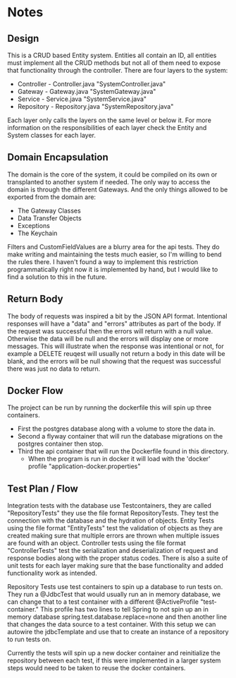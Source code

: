 # Notes

## Design
This is a CRUD based Entity system. Entities all contain an ID, all entities must implement all the CRUD methods but not all of them need to expose that functionality through the controller. There are four layers to the system:
- Controller - <Entity>Controller.java "SystemController.java"
- Gateway - <Entity>Gateway.java "SystemGateway.java"
- Service - <Entity>Service.java "SystemService.java"
- Repository - <Entity>Repository.java "SystemRepository.java"

Each layer only calls the layers on the same level or below it. For more information on the responsibilities of each layer check the Entity and System classes for each layer.

## Domain Encapsulation
The domain is the core of the system, it could be compiled on its own or transplanted to another system if needed. The only way to access the domain is through the different Gateways. And the only things allowed to be exported from the domain are:
- The Gateway Classes
- Data Transfer Objects
- Exceptions
- The Keychain

Filters and CustomFieldValues are a blurry area for the api tests. They do make writing and maintaining the tests much easier, so I'm willing to bend the rules there.
I haven't found a way to implement this restriction programmatically right now it is implemented by hand, but I would like to find a solution to this in the future.

## Return Body
The body of requests was inspired a bit by the JSON API format. Intentional responses will have a "data" and "errors" attributes as part of the body. If the request was successful then the errors will return with a null value. Otherwise the data will be null and the errors will display one or more messages. This will illustrate when the response was intentional or not, for example a DELETE reuqest will usually not return a body in this date will be blank, and the errors will be null showing that the request was successful there was just no data to return.

## Docker Flow
The project can be run by running the dockerfile this will spin up three containers.
- First the postgres database along with a volume to store the data in.
- Second a flyway container that will run the database migrations on the postgres container then stop.
- Third the api container that will run the Dockerfile found in this directory. 
  - When the program is run in docker it will load with the 'docker' profile "application-docker.properties"

## Test Plan / Flow
Integration tests with the database use Testcontainers, they are called "RepositoryTests" they use the file format <Entity>RepositoryTests. They test the connection with the database and the hydration of objects.
Entity Tests using the file format "<Entity>EntityTests" test the validation of objects as they are created making sure that multiple errors are thrown when multiple issues are found with an object.
Controller tests using the file format "<Entity>ControllerTests" test the serialization and deserialization of request and response bodies along with the proper status codes.
There is also a suite of unit tests for each layer making sure that the base functionality and added functionality work as intended.

Repository Tests use test containers to spin up a database to run tests on. They run a @JdbcTest that would usually run an in memory database, we can change that to a test container with a different @ActiveProfile "test-container."
This profile has two lines to tell Spring to not spin up an in memory database spring.test.database.replace=none and then another line that changes the data source to a test container. With this setup we can autowire the jdbcTemplate and 
use that to create an instance of a repository to run tests on.

Currently the tests will spin up a new docker container and reinitialize the repository between each test, if this were implemented in a larger system steps would need to be taken to reuse the docker containers.